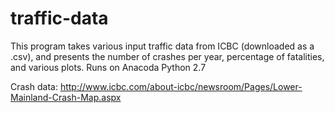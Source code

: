 # traffic-data

This program takes various input traffic data from ICBC (downloaded as a .csv), and presents the number of crashes per year, percentage
of fatalities, and various plots. Runs on Anacoda Python 2.7

Crash data: http://www.icbc.com/about-icbc/newsroom/Pages/Lower-Mainland-Crash-Map.aspx
